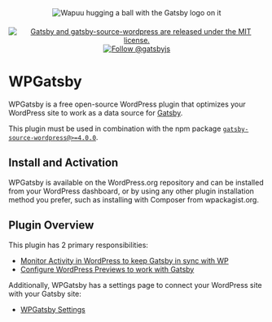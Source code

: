 <div align="center" style="margin-bottom: 20px;">
<img src="https://raw.githubusercontent.com/gatsbyjs/gatsby/master/packages/gatsby-source-wordpress/docs/assets/gatsby-wapuus.png" alt="Wapuu hugging a ball with the Gatsby logo on it" />
</div>

<p align="center">
  <a href="https://github.com/gatsbyjs/wp-gatsby/blob/master/license.txt">
    <img src="https://img.shields.io/badge/license-GPLv3-blue.svg" alt="Gatsby and gatsby-source-wordpress are released under the MIT license." />
  </a>
  <a href="https://twitter.com/intent/follow?screen_name=gatsbyjs">
    <img src="https://img.shields.io/twitter/follow/gatsbyjs.svg?label=Follow%20@gatsbyjs" alt="Follow @gatsbyjs" />
  </a>
</p>

# WPGatsby

WPGatsby is a free open-source WordPress plugin that optimizes your WordPress site to work as a data source for [Gatsby](https://www.gatsbyjs.com/docs/how-to/sourcing-data/sourcing-from-wordpress).

This plugin must be used in combination with the npm package [`gatsby-source-wordpress@>=4.0.0`](https://www.npmjs.com/package/gatsby-source-wordpress).

## Install and Activation

WPGatsby is available on the WordPress.org repository and can be installed from your WordPress dashboard, or by using any other plugin installation method you prefer, such as installing with Composer from wpackagist.org.

## Plugin Overview

This plugin has 2 primary responsibilities:

- [Monitor Activity in WordPress to keep Gatsby in sync with WP](https://github.com/gatsbyjs/wp-gatsby/blob/master/docs/action-monitor.md)
- [Configure WordPress Previews to work with Gatsby](https://github.com/gatsbyjs/gatsby/blob/master/packages/gatsby-source-wordpress/docs/tutorials/configuring-wp-gatsby.md#setting-up-preview)

Additionally, WPGatsby has a settings page to connect your WordPress site with your Gatsby site:

- [WPGatsby Settings](https://github.com/gatsbyjs/gatsby/blob/master/packages/gatsby-source-wordpress/docs/tutorials/configuring-wp-gatsby.md)
